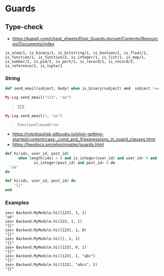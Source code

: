 # Guards

## Type-check

* https://kapeli.com/cheat_sheets/Elixir_Guards.docset/Contents/Resources/Documents/index

```
is_atom/1, is_binary/1, is_bitstring/1, is_boolean/1, is_float/1, is_function/1, is_function/2, is_integer/1, is_list/1, is_map/1, is_number/1, is_pid/1, is_port/1, is_record/1, is_record/2, is_reference/1, is_tuple/1
```

### String

```ex
def send_email(subject, body) when is_binary(subject) and  subject !== "" and is_binary(body) and body  !== ""  do: subject
```

```ex
My.Log.send_email("123", "aa")
```
> 123

```ex
My.Log.send_email(1, "aa")
```
> `FunctionClauseError`


* https://rokobasilisk.gitbooks.io/elixir-getting-started/content/case,_cond_and_if/expressions_in_guard_clauses.html
* https://hexdocs.pm/elixir/master/guards.html

```ex
def hi(ids, user_id, post_id)
      when length(ids) > 0 and is_integer(user_id) and user_id> 0 and
             is_integer(post_id) and post_id> 0 do
  "ok"
do

def hi(ids, user_id, post_id) do
    "{}"
end
```

### Examples

```iex
iex> Backend.MyModule.hi([123], 1, 1)
"ok"
iex> Backend.MyModule.hi(123, 1, 1)
"{}"
iex> Backend.MyModule.hi([123], 1, 0)
"{}"
iex> Backend.MyModule.hi([], 1, 1)
"{}"
iex> Backend.MyModule.hi([123], 0, 1)
"{}"
iex> Backend.MyModule.hi([123], 1, "abc")
"{}"
iex> Backend.MyModule.hi([123], "abcs", 1)
"{}"
```